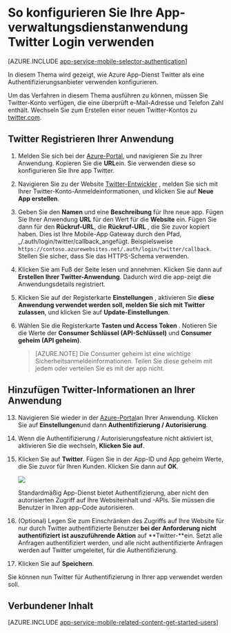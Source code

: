 <properties
    pageTitle="So konfigurieren Sie die Twitter-Authentifizierung für Ihre App Services-Anwendung"
    description="Informationen Sie zum Konfigurieren der Twitter-Authentifizierung für Ihre App Services-Anwendung."
    services="app-service"
    documentationCenter=""
    authors="mattchenderson"
    manager="erikre"
    editor=""/>

<tags
    ms.service="app-service-mobile"
    ms.workload="mobile"
    ms.tgt_pltfrm="na"
    ms.devlang="multiple"
    ms.topic="article"
    ms.date="10/01/2016"
    ms.author="mahender"/>

# <a name="how-to-configure-your-app-service-application-to-use-twitter-login"></a>So konfigurieren Sie Ihre App-verwaltungsdienstanwendung Twitter Login verwenden

[AZURE.INCLUDE [app-service-mobile-selector-authentication](../../includes/app-service-mobile-selector-authentication.md)]

In diesem Thema wird gezeigt, wie Azure App-Dienst Twitter als eine Authentifizierungsanbieter verwenden konfigurieren.

Um das Verfahren in diesem Thema ausführen zu können, müssen Sie Twitter-Konto verfügen, die eine überprüft e-Mail-Adresse und Telefon Zahl enthält. Wechseln Sie zum Erstellen einer neuen Twitter-Kontos zu <a href="http://go.microsoft.com/fwlink/p/?LinkID=268287" target="_blank">twitter.com</a>.

## <a name="register"> </a>Twitter Registrieren Ihrer Anwendung


1. Melden Sie sich bei der [Azure-Portal], und navigieren Sie zu Ihrer Anwendung. Kopieren Sie die **URL**ein. Sie verwenden diese so konfigurieren Sie Ihre app Twitter.

2. Navigieren Sie zu der Website [Twitter-Entwickler] , melden Sie sich mit Ihrer Twitter-Konto-Anmeldeinformationen, und klicken Sie auf **Neue App erstellen**.

3. Geben Sie den **Namen** und eine **Beschreibung** für Ihre neue app. Fügen Sie Ihrer Anwendung **URL** für den Wert für die **Website** ein. Fügen Sie dann für den **Rückruf-URL**, die **Rückruf-URL** , die Sie zuvor kopiert haben. Dies ist Ihre Mobile-App Gateway durch den Pfad, _/.auth/login/twitter/callback_angefügt. Beispielsweise `https://contoso.azurewebsites.net/.auth/login/twitter/callback`. Stellen Sie sicher, dass Sie das HTTPS-Schema verwenden.

3.  Klicken Sie am Fuß der Seite lesen und annehmen. Klicken Sie dann auf **Erstellen Ihrer Twitter-Anwendung**. Dadurch wird die app-zeigt die Anwendungsdetails registriert.

4. Klicken Sie auf der Registerkarte **Einstellungen** , aktivieren Sie **diese Anwendung verwendet werden soll, melden Sie sich mit Twitter zulassen**, und klicken Sie auf **Update-Einstellungen**.

5. Wählen Sie die Registerkarte **Tasten und Access Token** . Notieren Sie die Werte der **Consumer Schlüssel (API-Schlüssel)** und **Consumer geheim (API geheim)**.

    > [AZURE.NOTE] Die Consumer geheim ist eine wichtige Sicherheitsanmeldeinformationen. Teilen Sie diese geheim mit jedem oder verteilen Sie es mit der app nicht.


## <a name="secrets"> </a>Hinzufügen Twitter-Informationen an Ihrer Anwendung

13. Navigieren Sie wieder in der [Azure-Portal]an Ihrer Anwendung. Klicken Sie auf **Einstellungen**und dann **Authentifizierung / Autorisierung**.

14. Wenn die Authentifizierung / Autorisierungsfeature nicht aktiviert ist, aktivieren Sie die wechseln, **Klicken Sie auf**.

15. Klicken Sie auf **Twitter**. Fügen Sie in der App-ID und App geheim Werte, die Sie zuvor für Ihren Kunden. Klicken Sie dann auf **OK**.

    ![][1]

    Standardmäßig App-Dienst bietet Authentifizierung, aber nicht den autorisierten Zugriff auf Ihre Websiteinhalt und -APIs. Sie müssen die Benutzer in Ihren app-Code autorisieren.

17. (Optional) Legen Sie zum Einschränken des Zugriffs auf Ihre Website für nur durch Twitter authentifizierte Benutzer **bei der Anforderung nicht authentifiziert ist auszuführende Aktion** auf **Twitter-**ein. Setzt alle Anfragen authentifiziert werden, und alle nicht authentifizierte Anfragen werden auf Twitter umgeleitet, für die Authentifizierung.

17. Klicken Sie auf **Speichern**.

Sie können nun Twitter für Authentifizierung in Ihrer app verwendet werden soll.

## <a name="related-content"> </a>Verbundener Inhalt

[AZURE.INCLUDE [app-service-mobile-related-content-get-started-users](../../includes/app-service-mobile-related-content-get-started-users.md)]



<!-- Images. -->

[0]: ./media/app-service-mobile-how-to-configure-twitter-authentication/app-service-twitter-redirect.png
[1]: ./media/app-service-mobile-how-to-configure-twitter-authentication/mobile-app-twitter-settings.png

<!-- URLs. -->

[Twitter-Entwickler]: http://go.microsoft.com/fwlink/p/?LinkId=268300
[Azure-portal]: https://portal.azure.com/
[xamarin]: ../app-services-mobile-app-xamarin-ios-get-started-users.md
